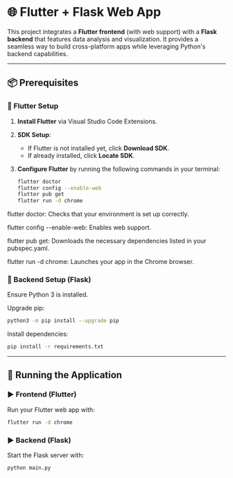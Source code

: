 # 🌐 Flutter + Flask Web App

This project integrates a **Flutter frontend** (with web support) with a **Flask backend** that features data analysis and visualization. It provides a seamless way to build cross-platform apps while leveraging Python's backend capabilities.

---

## 📦 Prerequisites

### 🔹 Flutter Setup

1. **Install Flutter** via Visual Studio Code Extensions.
2. **SDK Setup**:
   - If Flutter is not installed yet, click **Download SDK**.
   - If already installed, click **Locate SDK**.
3. **Configure Flutter** by running the following commands in your terminal:

   ```bash
   flutter doctor
   flutter config --enable-web
   flutter pub get
   flutter run -d chrome
flutter doctor: Checks that your environment is set up correctly.

flutter config --enable-web: Enables web support.

flutter pub get: Downloads the necessary dependencies listed in your pubspec.yaml.

flutter run -d chrome: Launches your app in the Chrome browser.

### 🔹 Backend Setup (Flask)

Ensure Python 3 is installed.

Upgrade pip:
```bash
python3 -m pip install --upgrade pip
```

Install dependencies:
```bash
pip install -r requirements.txt
```

---

## 🚀 Running the Application

### ▶️ Frontend (Flutter)

Run your Flutter web app with:
```bash
flutter run -d chrome
```

### ▶️ Backend (Flask)

Start the Flask server with:
```bash
python main.py
```
